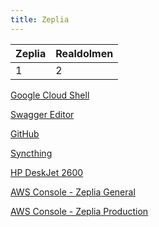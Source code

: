 ```yaml
---
title: Zeplia
---
```


| Zeplia | Realdolmen |
| --- | --- |
| 1 | 2 |
      
[Google Cloud Shell](https://console.cloud.google.com/cloudshell/editor?cloudshell=true&shellonly=true)

[Swagger Editor](https://editor.swagger.io/)

[GitHub](https://github.com/)

[Syncthing](http://localhost:8384/)

[HP DeskJet 2600](https://hp6a13bd/)

[AWS Console - Zeplia General](https://zeplia-general.signin.aws.amazon.com/console)

[AWS Console - Zeplia Production](https://zeplia-production.signin.aws.amazon.com/console)
